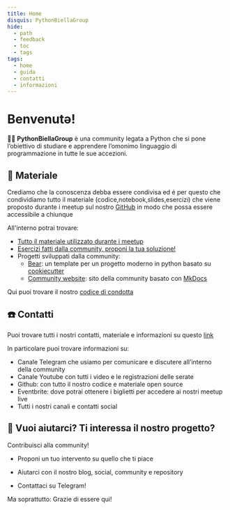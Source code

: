 ```yaml
---
title: Home
disquis: PythonBiellaGroup
hide:
  - path
  - feedback
  - toc
  - tags
tags:
  - home
  - guida
  - contatti
  - informazioni
---
```


# Benvenutə!

👨‍💻 **PythonBiellaGroup** è una community legata a Python che si pone l’obiettivo di studiare e apprendere l’omonimo linguaggio di programmazione in tutte le sue accezioni.

## 🚀 Materiale

Crediamo che la conoscenza debba essere condivisa ed é per questo che condividiamo tutto il materiale (codice,notebook,slides,esercizi) che viene proposto durante i meetup sul nostro [GitHub](https://github.com/PythonBiellaGroup) in modo che possa essere accessibile a chiunque

All'interno potrai trovare:

- [Tutto il materiale utilizzato durante i meetup](https://github.com/PythonBiellaGroup/MaterialeSerate)
- [Esercizi fatti dalla community, proponi la tua soluzione!](https://github.com/PythonBiellaGroup/Esercizi)
- Progetti sviluppati dalla community:
  - [Bear](https://github.com/PythonBiellaGroup/Bear): un template per un progetto moderno in python basato su [cookiecutter](https://cookiecutter.readthedocs.io/en/stable/)
  - [Community website](https://github.com/PythonBiellaGroup/website): sito della community basato con [MkDocs](https://mkdocs.readthedocs.io/en/stable/)

Qui puoi trovare il nostro [codice di condotta](code_conduct.md)

## ☎️ Contatti

Puoi trovare tutti i nostri contatti, materiale e informazioni su questo [link](https://info.pythonbiellagroup.it/)

In particolare puoi trovare informazioni su:

- Canale Telegram che usiamo per comunicare e discutere all’interno della community
- Canale Youtube con tutti i video e le registrazioni delle serate
- Github: con tutto il nostro codice e materiale open source
- Eventbrite: dove potrai ottenere i biglietti per accedere ai nostri meetup live
- Tutti i nostri canali e contatti social

## 🤲 Vuoi aiutarci? Ti interessa il nostro progetto?

Contribuisci alla community!

- Proponi un tuo intervento su quello che ti piace

- Aiutarci con il nostro blog, social, community e repository

- Contattaci su Telegram!

Ma soprattutto: Grazie di essere qui!
